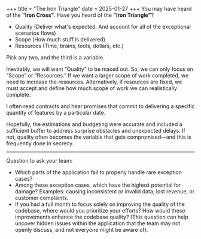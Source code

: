 +++
title = "The Iron Triangle"
date = 2025-01-27
+++
You may have heard of the __"Iron Cross"__.
Have you heard of the __"Iron Triangle"__?

* Quality (Deliver what's expected. And account for all of the exceptional scenarios flows)
* Scope (How much stuff is delivered)
* Resources (Time, brains, tools, dollars, etc.)

Pick any two, and the third is a variable.

Inevitably, we will want “Quality” to be maxed out. So, we can only focus on “Scope” or “Resources.” If we want a larger scope of work completed, we need to increase the resources. Alternatively, if resources are fixed, we must accept and define how much scope of work we can realistically complete.

I often read contracts and hear promises that commit to delivering a specific quantity of features by a particular date.

Hopefully, the estimations and budgeting were accurate and included a sufficient buffer to address surprise obstacles and unexpected delays. If not, quality often becomes the variable that gets compromised—and this is frequently done in secrecy.

----

Question to ask your team:
* Which parts of the application fail to properly handle rare exception cases?
* Among these exception cases, which have the highest potential for damage?  Examples: causing inconsistent or invalid data, lost revenue, or customer complaints.
* If you had a full month to focus solely on improving the quality of the codebase, where would you prioritize your efforts? How would these improvements enhance the codebase quality? (This question can help uncover hidden issues within the application that the team may not openly discuss, and not everyone might be aware of).

